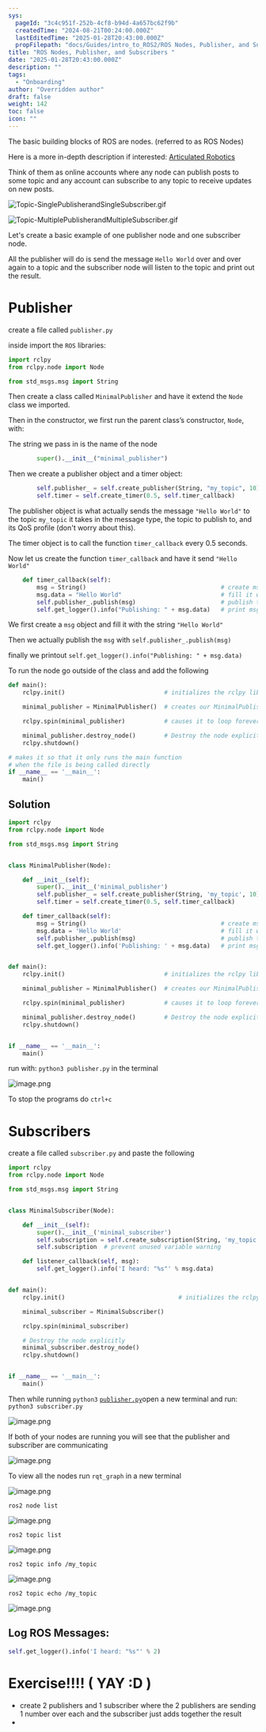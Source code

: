 ```yaml
---
sys:
  pageId: "3c4c951f-252b-4cf8-b94d-4a657bc62f9b"
  createdTime: "2024-08-21T00:24:00.000Z"
  lastEditedTime: "2025-01-28T20:43:00.000Z"
  propFilepath: "docs/Guides/intro_to_ROS2/ROS Nodes, Publisher, and Subscribers .md"
title: "ROS Nodes, Publisher, and Subscribers "
date: "2025-01-28T20:43:00.000Z"
description: ""
tags:
  - "Onboarding"
author: "Overridden author"
draft: false
weight: 142
toc: false
icon: ""
---
```


The basic building blocks of ROS are nodes. (referred to as ROS Nodes)

Here is a more in-depth description if interested: [Articulated Robotics](https://articulatedrobotics.xyz/tutorials/ready-for-ros/ros-overview#2-nodes)

Think of them as online accounts where any node can publish posts to some topic and any account can subscribe to any topic to receive updates on new posts.

![Topic-SinglePublisherandSingleSubscriber.gif](https://docs.ros.org/en/humble/_images/Topic-SinglePublisherandSingleSubscriber.gif)

![Topic-MultiplePublisherandMultipleSubscriber.gif](https://docs.ros.org/en/humble/_images/Topic-MultiplePublisherandMultipleSubscriber.gif)

Let's create a basic example of one publisher node and one subscriber node.

All the publisher will do is send the message `Hello World` over and over again to a topic and the subscriber node will listen to the topic and print out the result.

# Publisher

create a file called `publisher.py` 

inside import the `ROS` libraries:

```python
import rclpy
from rclpy.node import Node

from std_msgs.msg import String
```

Then create a class called `MinimalPublisher` and have it extend the `Node` class we imported.

Then in the constructor, we first run the parent class’s constructor, `Node`, with:

The string we pass in is the name of the node

```python
        super().__init__("minimal_publisher")
```

Then we create a publisher object and a timer object:

```python
        self.publisher_ = self.create_publisher(String, "my_topic", 10)
        self.timer = self.create_timer(0.5, self.timer_callback)
```

The publisher object is what actually sends the message `"Hello World"` to the topic `my_topic` it takes in the message type, the topic to publish to, and its QoS profile (don't worry about this).

The timer object is to call the function `timer_callback` every 0.5 seconds.

Now let us create the function `timer_callback` and have it send `"Hello World"`

```python
    def timer_callback(self):
        msg = String()                                      # create msg object
        msg.data = "Hello World"                            # fill it with data
        self.publisher_.publish(msg)                        # publish the message
        self.get_logger().info("Publishing: " + msg.data)   # print msg
```

We first create a `msg` object and fill it with the string `"Hello World"`

Then we actually publish the `msg` with `self.publisher_.publish(msg)`

finally we printout `self.get_logger().info("Publishing: " + msg.data)`

To run the node go outside of the class and add the following

```python
def main():
    rclpy.init()                            # initializes the rclpy library

    minimal_publisher = MinimalPublisher()  # creates our MinimalPublisher object

    rclpy.spin(minimal_publisher)           # causes it to loop forever

    minimal_publisher.destroy_node()        # Destroy the node explicitly
    rclpy.shutdown()

# makes it so that it only runs the main function
# when the file is being called directly
if __name__ == '__main__': 
    main()
```

## Solution

```python
import rclpy
from rclpy.node import Node

from std_msgs.msg import String


class MinimalPublisher(Node):

    def __init__(self):
        super().__init__('minimal_publisher')
        self.publisher_ = self.create_publisher(String, 'my_topic', 10)
        self.timer = self.create_timer(0.5, self.timer_callback)

    def timer_callback(self):
        msg = String()                                      # create msg object
        msg.data = 'Hello World'                            # fill it with data
        self.publisher_.publish(msg)                        # publish the message
        self.get_logger().info('Publishing: ' + msg.data)   # print msg


def main():
    rclpy.init()                            # initializes the rclpy library

    minimal_publisher = MinimalPublisher()  # creates our MinimalPublisher object

    rclpy.spin(minimal_publisher)           # causes it to loop forever

    minimal_publisher.destroy_node()        # Destroy the node explicitly
    rclpy.shutdown()


if __name__ == '__main__':
    main()
```

run with: `python3 publisher.py` in the terminal

![image.png](https://prod-files-secure.s3.us-west-2.amazonaws.com/d518164a-d88e-44d1-a4ee-3adb3bd8bce0/9214accb-ad5b-44f1-a31c-b3167c59138b/image.png?X-Amz-Algorithm=AWS4-HMAC-SHA256&X-Amz-Content-Sha256=UNSIGNED-PAYLOAD&X-Amz-Credential=ASIAZI2LB466U2CL6SUT%2F20250319%2Fus-west-2%2Fs3%2Faws4_request&X-Amz-Date=20250319T121432Z&X-Amz-Expires=3600&X-Amz-Security-Token=IQoJb3JpZ2luX2VjEBwaCXVzLXdlc3QtMiJGMEQCIE5vdiEVseFUxLgXN%2FfAsx6xeLJR%2FnvA40l%2FE1O%2F6PNaAiAAw86j8O5JNPkLYR13A6u%2F4OFwzGZwgf1uXKjQy8Ahkir%2FAwh1EAAaDDYzNzQyMzE4MzgwNSIMluvwmzgQgBAX0X4SKtwDk9Tzma%2FhnRL%2BVrdP%2FM8vEoFb4UBPG7tIDURzDzu3EbfOJo%2FNTH9NPlPLl4Rq0ufsB3KKI3W1xpAo4V1SQgiVThVmeQdPfynF4jjnOgDJcStb%2FdgkHgD%2Fcd2iySN7yG54WRXXUzCWce3%2FQjeWOC%2Fxt3EdL%2BFkWOQqKhYM0zS0yHqt9%2BQ65Aw%2FeXQ47YJlVw7iheaH7NgwKLBuGiSr%2Bah1NlG%2F8CoMUXxd0UWeMdGjnCGRsuopg6iIzEGYBUyRlkrqgintOfXz6azM4ifGvL2kejdkTDGxW8McnDGPbWIX%2FpetLpFFyjrcEO3%2FqfwYb6SziNkLsUTHIn0EwB%2BdVFzWvRavBWVvacRkgzIZ2OBLAy9sh%2BiyqyMhBdQTo600KL2It1ycyNA9BAuRyaKZjXuFugZNw4FviCNj%2FjH9h7mOZ0zU04kWiO%2F7aZsBly7DFUqw%2FZM5NJNtxyl1FQdUSR6Sp4gxGTIdio0U9gCAn6BDuhuS%2BAmLk8f9Lo6kV3LbVy%2BewH3iyM%2BVaffGddd%2FsY6hXTMR%2FyfZTMo%2BMgpz80y2%2F0T79yTTQTncsv1TL8lplzTbxBeChB7UhkEdA6KtS5JLnaD4vcB5tFSoit020OZFP1Uze6miKCl2U8c4h0Uwj%2BDqvgY6pgHVc4jQJx4gZUzM3LI0q6Sz0hLwpOoHFBjFYwiirg%2BlyYkgMw6jXvATKBo7X%2BVRuUsB87OltYAYe2Y468t9rGeHT73ik1hldvXpOGtI%2FKZt3oE34PGIMtFg%2BAIeSFeYJJ9%2FyYU0BZgvhcBiJrELbwZF0%2FBShNBxwoZMq2ja11lL29R0%2FOnUkK8Snktv2wM2aHasbnkFgmDFZkyhGYzOAyxmFIwgt%2BFw&X-Amz-Signature=5eedd0ce952f2aeaa61635bc2fcf42147563e00ab8c2bf8a36ab46ffe20ba603&X-Amz-SignedHeaders=host&x-id=GetObject)

To stop the programs do `ctrl+c`

# Subscribers

create a file called `subscriber.py` and paste the following

```python
import rclpy
from rclpy.node import Node

from std_msgs.msg import String


class MinimalSubscriber(Node):

    def __init__(self):
        super().__init__('minimal_subscriber')
        self.subscription = self.create_subscription(String, 'my_topic', self.listener_callback, 10)
        self.subscription  # prevent unused variable warning

    def listener_callback(self, msg):
        self.get_logger().info('I heard: "%s"' % msg.data)


def main():
    rclpy.init()                                # initializes the rclpy library

    minimal_subscriber = MinimalSubscriber()

    rclpy.spin(minimal_subscriber)

    # Destroy the node explicitly
    minimal_subscriber.destroy_node()
    rclpy.shutdown()


if __name__ == '__main__':
    main()
```

Then while running `python3` [`publisher.py`](http://publisher.py/)open a new terminal and run: `python3 subscriber.py` 

![image.png](https://prod-files-secure.s3.us-west-2.amazonaws.com/d518164a-d88e-44d1-a4ee-3adb3bd8bce0/611fccf2-c738-4dbd-94e9-98f209092866/image.png?X-Amz-Algorithm=AWS4-HMAC-SHA256&X-Amz-Content-Sha256=UNSIGNED-PAYLOAD&X-Amz-Credential=ASIAZI2LB466U2CL6SUT%2F20250319%2Fus-west-2%2Fs3%2Faws4_request&X-Amz-Date=20250319T121432Z&X-Amz-Expires=3600&X-Amz-Security-Token=IQoJb3JpZ2luX2VjEBwaCXVzLXdlc3QtMiJGMEQCIE5vdiEVseFUxLgXN%2FfAsx6xeLJR%2FnvA40l%2FE1O%2F6PNaAiAAw86j8O5JNPkLYR13A6u%2F4OFwzGZwgf1uXKjQy8Ahkir%2FAwh1EAAaDDYzNzQyMzE4MzgwNSIMluvwmzgQgBAX0X4SKtwDk9Tzma%2FhnRL%2BVrdP%2FM8vEoFb4UBPG7tIDURzDzu3EbfOJo%2FNTH9NPlPLl4Rq0ufsB3KKI3W1xpAo4V1SQgiVThVmeQdPfynF4jjnOgDJcStb%2FdgkHgD%2Fcd2iySN7yG54WRXXUzCWce3%2FQjeWOC%2Fxt3EdL%2BFkWOQqKhYM0zS0yHqt9%2BQ65Aw%2FeXQ47YJlVw7iheaH7NgwKLBuGiSr%2Bah1NlG%2F8CoMUXxd0UWeMdGjnCGRsuopg6iIzEGYBUyRlkrqgintOfXz6azM4ifGvL2kejdkTDGxW8McnDGPbWIX%2FpetLpFFyjrcEO3%2FqfwYb6SziNkLsUTHIn0EwB%2BdVFzWvRavBWVvacRkgzIZ2OBLAy9sh%2BiyqyMhBdQTo600KL2It1ycyNA9BAuRyaKZjXuFugZNw4FviCNj%2FjH9h7mOZ0zU04kWiO%2F7aZsBly7DFUqw%2FZM5NJNtxyl1FQdUSR6Sp4gxGTIdio0U9gCAn6BDuhuS%2BAmLk8f9Lo6kV3LbVy%2BewH3iyM%2BVaffGddd%2FsY6hXTMR%2FyfZTMo%2BMgpz80y2%2F0T79yTTQTncsv1TL8lplzTbxBeChB7UhkEdA6KtS5JLnaD4vcB5tFSoit020OZFP1Uze6miKCl2U8c4h0Uwj%2BDqvgY6pgHVc4jQJx4gZUzM3LI0q6Sz0hLwpOoHFBjFYwiirg%2BlyYkgMw6jXvATKBo7X%2BVRuUsB87OltYAYe2Y468t9rGeHT73ik1hldvXpOGtI%2FKZt3oE34PGIMtFg%2BAIeSFeYJJ9%2FyYU0BZgvhcBiJrELbwZF0%2FBShNBxwoZMq2ja11lL29R0%2FOnUkK8Snktv2wM2aHasbnkFgmDFZkyhGYzOAyxmFIwgt%2BFw&X-Amz-Signature=c910441b90e8c49f56e350bc1ecf868489e65616688826b3c99c15a355f3fb3d&X-Amz-SignedHeaders=host&x-id=GetObject)

If both of your nodes are running you will see that the publisher and subscriber are communicating

![image.png](https://prod-files-secure.s3.us-west-2.amazonaws.com/d518164a-d88e-44d1-a4ee-3adb3bd8bce0/eea428b5-1cf0-43bb-a30b-81cbaf6c5c78/image.png?X-Amz-Algorithm=AWS4-HMAC-SHA256&X-Amz-Content-Sha256=UNSIGNED-PAYLOAD&X-Amz-Credential=ASIAZI2LB466U2CL6SUT%2F20250319%2Fus-west-2%2Fs3%2Faws4_request&X-Amz-Date=20250319T121432Z&X-Amz-Expires=3600&X-Amz-Security-Token=IQoJb3JpZ2luX2VjEBwaCXVzLXdlc3QtMiJGMEQCIE5vdiEVseFUxLgXN%2FfAsx6xeLJR%2FnvA40l%2FE1O%2F6PNaAiAAw86j8O5JNPkLYR13A6u%2F4OFwzGZwgf1uXKjQy8Ahkir%2FAwh1EAAaDDYzNzQyMzE4MzgwNSIMluvwmzgQgBAX0X4SKtwDk9Tzma%2FhnRL%2BVrdP%2FM8vEoFb4UBPG7tIDURzDzu3EbfOJo%2FNTH9NPlPLl4Rq0ufsB3KKI3W1xpAo4V1SQgiVThVmeQdPfynF4jjnOgDJcStb%2FdgkHgD%2Fcd2iySN7yG54WRXXUzCWce3%2FQjeWOC%2Fxt3EdL%2BFkWOQqKhYM0zS0yHqt9%2BQ65Aw%2FeXQ47YJlVw7iheaH7NgwKLBuGiSr%2Bah1NlG%2F8CoMUXxd0UWeMdGjnCGRsuopg6iIzEGYBUyRlkrqgintOfXz6azM4ifGvL2kejdkTDGxW8McnDGPbWIX%2FpetLpFFyjrcEO3%2FqfwYb6SziNkLsUTHIn0EwB%2BdVFzWvRavBWVvacRkgzIZ2OBLAy9sh%2BiyqyMhBdQTo600KL2It1ycyNA9BAuRyaKZjXuFugZNw4FviCNj%2FjH9h7mOZ0zU04kWiO%2F7aZsBly7DFUqw%2FZM5NJNtxyl1FQdUSR6Sp4gxGTIdio0U9gCAn6BDuhuS%2BAmLk8f9Lo6kV3LbVy%2BewH3iyM%2BVaffGddd%2FsY6hXTMR%2FyfZTMo%2BMgpz80y2%2F0T79yTTQTncsv1TL8lplzTbxBeChB7UhkEdA6KtS5JLnaD4vcB5tFSoit020OZFP1Uze6miKCl2U8c4h0Uwj%2BDqvgY6pgHVc4jQJx4gZUzM3LI0q6Sz0hLwpOoHFBjFYwiirg%2BlyYkgMw6jXvATKBo7X%2BVRuUsB87OltYAYe2Y468t9rGeHT73ik1hldvXpOGtI%2FKZt3oE34PGIMtFg%2BAIeSFeYJJ9%2FyYU0BZgvhcBiJrELbwZF0%2FBShNBxwoZMq2ja11lL29R0%2FOnUkK8Snktv2wM2aHasbnkFgmDFZkyhGYzOAyxmFIwgt%2BFw&X-Amz-Signature=685727834851dc8f2e4af7356722fec5bd1d443a89e18636e6d9d5564ae11809&X-Amz-SignedHeaders=host&x-id=GetObject)

To view all the nodes run `rqt_graph` in a new terminal

![image.png](https://prod-files-secure.s3.us-west-2.amazonaws.com/d518164a-d88e-44d1-a4ee-3adb3bd8bce0/1d98e964-4318-4d62-b5c4-8c8f78368598/image.png?X-Amz-Algorithm=AWS4-HMAC-SHA256&X-Amz-Content-Sha256=UNSIGNED-PAYLOAD&X-Amz-Credential=ASIAZI2LB466U2CL6SUT%2F20250319%2Fus-west-2%2Fs3%2Faws4_request&X-Amz-Date=20250319T121432Z&X-Amz-Expires=3600&X-Amz-Security-Token=IQoJb3JpZ2luX2VjEBwaCXVzLXdlc3QtMiJGMEQCIE5vdiEVseFUxLgXN%2FfAsx6xeLJR%2FnvA40l%2FE1O%2F6PNaAiAAw86j8O5JNPkLYR13A6u%2F4OFwzGZwgf1uXKjQy8Ahkir%2FAwh1EAAaDDYzNzQyMzE4MzgwNSIMluvwmzgQgBAX0X4SKtwDk9Tzma%2FhnRL%2BVrdP%2FM8vEoFb4UBPG7tIDURzDzu3EbfOJo%2FNTH9NPlPLl4Rq0ufsB3KKI3W1xpAo4V1SQgiVThVmeQdPfynF4jjnOgDJcStb%2FdgkHgD%2Fcd2iySN7yG54WRXXUzCWce3%2FQjeWOC%2Fxt3EdL%2BFkWOQqKhYM0zS0yHqt9%2BQ65Aw%2FeXQ47YJlVw7iheaH7NgwKLBuGiSr%2Bah1NlG%2F8CoMUXxd0UWeMdGjnCGRsuopg6iIzEGYBUyRlkrqgintOfXz6azM4ifGvL2kejdkTDGxW8McnDGPbWIX%2FpetLpFFyjrcEO3%2FqfwYb6SziNkLsUTHIn0EwB%2BdVFzWvRavBWVvacRkgzIZ2OBLAy9sh%2BiyqyMhBdQTo600KL2It1ycyNA9BAuRyaKZjXuFugZNw4FviCNj%2FjH9h7mOZ0zU04kWiO%2F7aZsBly7DFUqw%2FZM5NJNtxyl1FQdUSR6Sp4gxGTIdio0U9gCAn6BDuhuS%2BAmLk8f9Lo6kV3LbVy%2BewH3iyM%2BVaffGddd%2FsY6hXTMR%2FyfZTMo%2BMgpz80y2%2F0T79yTTQTncsv1TL8lplzTbxBeChB7UhkEdA6KtS5JLnaD4vcB5tFSoit020OZFP1Uze6miKCl2U8c4h0Uwj%2BDqvgY6pgHVc4jQJx4gZUzM3LI0q6Sz0hLwpOoHFBjFYwiirg%2BlyYkgMw6jXvATKBo7X%2BVRuUsB87OltYAYe2Y468t9rGeHT73ik1hldvXpOGtI%2FKZt3oE34PGIMtFg%2BAIeSFeYJJ9%2FyYU0BZgvhcBiJrELbwZF0%2FBShNBxwoZMq2ja11lL29R0%2FOnUkK8Snktv2wM2aHasbnkFgmDFZkyhGYzOAyxmFIwgt%2BFw&X-Amz-Signature=e2ae91d6203256ee3c279f664aaac229172c39fed0704e5c5ba1a973609259e3&X-Amz-SignedHeaders=host&x-id=GetObject)

`ros2 node list`

![image.png](https://prod-files-secure.s3.us-west-2.amazonaws.com/d518164a-d88e-44d1-a4ee-3adb3bd8bce0/680ac8cf-e6d9-4164-9ece-5b9a6fccffee/image.png?X-Amz-Algorithm=AWS4-HMAC-SHA256&X-Amz-Content-Sha256=UNSIGNED-PAYLOAD&X-Amz-Credential=ASIAZI2LB466U2CL6SUT%2F20250319%2Fus-west-2%2Fs3%2Faws4_request&X-Amz-Date=20250319T121432Z&X-Amz-Expires=3600&X-Amz-Security-Token=IQoJb3JpZ2luX2VjEBwaCXVzLXdlc3QtMiJGMEQCIE5vdiEVseFUxLgXN%2FfAsx6xeLJR%2FnvA40l%2FE1O%2F6PNaAiAAw86j8O5JNPkLYR13A6u%2F4OFwzGZwgf1uXKjQy8Ahkir%2FAwh1EAAaDDYzNzQyMzE4MzgwNSIMluvwmzgQgBAX0X4SKtwDk9Tzma%2FhnRL%2BVrdP%2FM8vEoFb4UBPG7tIDURzDzu3EbfOJo%2FNTH9NPlPLl4Rq0ufsB3KKI3W1xpAo4V1SQgiVThVmeQdPfynF4jjnOgDJcStb%2FdgkHgD%2Fcd2iySN7yG54WRXXUzCWce3%2FQjeWOC%2Fxt3EdL%2BFkWOQqKhYM0zS0yHqt9%2BQ65Aw%2FeXQ47YJlVw7iheaH7NgwKLBuGiSr%2Bah1NlG%2F8CoMUXxd0UWeMdGjnCGRsuopg6iIzEGYBUyRlkrqgintOfXz6azM4ifGvL2kejdkTDGxW8McnDGPbWIX%2FpetLpFFyjrcEO3%2FqfwYb6SziNkLsUTHIn0EwB%2BdVFzWvRavBWVvacRkgzIZ2OBLAy9sh%2BiyqyMhBdQTo600KL2It1ycyNA9BAuRyaKZjXuFugZNw4FviCNj%2FjH9h7mOZ0zU04kWiO%2F7aZsBly7DFUqw%2FZM5NJNtxyl1FQdUSR6Sp4gxGTIdio0U9gCAn6BDuhuS%2BAmLk8f9Lo6kV3LbVy%2BewH3iyM%2BVaffGddd%2FsY6hXTMR%2FyfZTMo%2BMgpz80y2%2F0T79yTTQTncsv1TL8lplzTbxBeChB7UhkEdA6KtS5JLnaD4vcB5tFSoit020OZFP1Uze6miKCl2U8c4h0Uwj%2BDqvgY6pgHVc4jQJx4gZUzM3LI0q6Sz0hLwpOoHFBjFYwiirg%2BlyYkgMw6jXvATKBo7X%2BVRuUsB87OltYAYe2Y468t9rGeHT73ik1hldvXpOGtI%2FKZt3oE34PGIMtFg%2BAIeSFeYJJ9%2FyYU0BZgvhcBiJrELbwZF0%2FBShNBxwoZMq2ja11lL29R0%2FOnUkK8Snktv2wM2aHasbnkFgmDFZkyhGYzOAyxmFIwgt%2BFw&X-Amz-Signature=753e50732ebe03e394c64f42fb7d8f3d0ce77a605b308489da3f7b892f1fe76e&X-Amz-SignedHeaders=host&x-id=GetObject)

`ros2 topic list`

![image.png](https://prod-files-secure.s3.us-west-2.amazonaws.com/d518164a-d88e-44d1-a4ee-3adb3bd8bce0/eee2ebe1-27ef-4a4a-96fb-2ca54126fb29/image.png?X-Amz-Algorithm=AWS4-HMAC-SHA256&X-Amz-Content-Sha256=UNSIGNED-PAYLOAD&X-Amz-Credential=ASIAZI2LB466U2CL6SUT%2F20250319%2Fus-west-2%2Fs3%2Faws4_request&X-Amz-Date=20250319T121432Z&X-Amz-Expires=3600&X-Amz-Security-Token=IQoJb3JpZ2luX2VjEBwaCXVzLXdlc3QtMiJGMEQCIE5vdiEVseFUxLgXN%2FfAsx6xeLJR%2FnvA40l%2FE1O%2F6PNaAiAAw86j8O5JNPkLYR13A6u%2F4OFwzGZwgf1uXKjQy8Ahkir%2FAwh1EAAaDDYzNzQyMzE4MzgwNSIMluvwmzgQgBAX0X4SKtwDk9Tzma%2FhnRL%2BVrdP%2FM8vEoFb4UBPG7tIDURzDzu3EbfOJo%2FNTH9NPlPLl4Rq0ufsB3KKI3W1xpAo4V1SQgiVThVmeQdPfynF4jjnOgDJcStb%2FdgkHgD%2Fcd2iySN7yG54WRXXUzCWce3%2FQjeWOC%2Fxt3EdL%2BFkWOQqKhYM0zS0yHqt9%2BQ65Aw%2FeXQ47YJlVw7iheaH7NgwKLBuGiSr%2Bah1NlG%2F8CoMUXxd0UWeMdGjnCGRsuopg6iIzEGYBUyRlkrqgintOfXz6azM4ifGvL2kejdkTDGxW8McnDGPbWIX%2FpetLpFFyjrcEO3%2FqfwYb6SziNkLsUTHIn0EwB%2BdVFzWvRavBWVvacRkgzIZ2OBLAy9sh%2BiyqyMhBdQTo600KL2It1ycyNA9BAuRyaKZjXuFugZNw4FviCNj%2FjH9h7mOZ0zU04kWiO%2F7aZsBly7DFUqw%2FZM5NJNtxyl1FQdUSR6Sp4gxGTIdio0U9gCAn6BDuhuS%2BAmLk8f9Lo6kV3LbVy%2BewH3iyM%2BVaffGddd%2FsY6hXTMR%2FyfZTMo%2BMgpz80y2%2F0T79yTTQTncsv1TL8lplzTbxBeChB7UhkEdA6KtS5JLnaD4vcB5tFSoit020OZFP1Uze6miKCl2U8c4h0Uwj%2BDqvgY6pgHVc4jQJx4gZUzM3LI0q6Sz0hLwpOoHFBjFYwiirg%2BlyYkgMw6jXvATKBo7X%2BVRuUsB87OltYAYe2Y468t9rGeHT73ik1hldvXpOGtI%2FKZt3oE34PGIMtFg%2BAIeSFeYJJ9%2FyYU0BZgvhcBiJrELbwZF0%2FBShNBxwoZMq2ja11lL29R0%2FOnUkK8Snktv2wM2aHasbnkFgmDFZkyhGYzOAyxmFIwgt%2BFw&X-Amz-Signature=789a8b8692024c7b9011ed11c05c79d2036ec633e7ae7f053d1bcb92108f16a8&X-Amz-SignedHeaders=host&x-id=GetObject)

`ros2 topic info /my_topic`

![image.png](https://prod-files-secure.s3.us-west-2.amazonaws.com/d518164a-d88e-44d1-a4ee-3adb3bd8bce0/6288ef12-cb9e-406f-b9eb-65feed3a9011/image.png?X-Amz-Algorithm=AWS4-HMAC-SHA256&X-Amz-Content-Sha256=UNSIGNED-PAYLOAD&X-Amz-Credential=ASIAZI2LB466U2CL6SUT%2F20250319%2Fus-west-2%2Fs3%2Faws4_request&X-Amz-Date=20250319T121432Z&X-Amz-Expires=3600&X-Amz-Security-Token=IQoJb3JpZ2luX2VjEBwaCXVzLXdlc3QtMiJGMEQCIE5vdiEVseFUxLgXN%2FfAsx6xeLJR%2FnvA40l%2FE1O%2F6PNaAiAAw86j8O5JNPkLYR13A6u%2F4OFwzGZwgf1uXKjQy8Ahkir%2FAwh1EAAaDDYzNzQyMzE4MzgwNSIMluvwmzgQgBAX0X4SKtwDk9Tzma%2FhnRL%2BVrdP%2FM8vEoFb4UBPG7tIDURzDzu3EbfOJo%2FNTH9NPlPLl4Rq0ufsB3KKI3W1xpAo4V1SQgiVThVmeQdPfynF4jjnOgDJcStb%2FdgkHgD%2Fcd2iySN7yG54WRXXUzCWce3%2FQjeWOC%2Fxt3EdL%2BFkWOQqKhYM0zS0yHqt9%2BQ65Aw%2FeXQ47YJlVw7iheaH7NgwKLBuGiSr%2Bah1NlG%2F8CoMUXxd0UWeMdGjnCGRsuopg6iIzEGYBUyRlkrqgintOfXz6azM4ifGvL2kejdkTDGxW8McnDGPbWIX%2FpetLpFFyjrcEO3%2FqfwYb6SziNkLsUTHIn0EwB%2BdVFzWvRavBWVvacRkgzIZ2OBLAy9sh%2BiyqyMhBdQTo600KL2It1ycyNA9BAuRyaKZjXuFugZNw4FviCNj%2FjH9h7mOZ0zU04kWiO%2F7aZsBly7DFUqw%2FZM5NJNtxyl1FQdUSR6Sp4gxGTIdio0U9gCAn6BDuhuS%2BAmLk8f9Lo6kV3LbVy%2BewH3iyM%2BVaffGddd%2FsY6hXTMR%2FyfZTMo%2BMgpz80y2%2F0T79yTTQTncsv1TL8lplzTbxBeChB7UhkEdA6KtS5JLnaD4vcB5tFSoit020OZFP1Uze6miKCl2U8c4h0Uwj%2BDqvgY6pgHVc4jQJx4gZUzM3LI0q6Sz0hLwpOoHFBjFYwiirg%2BlyYkgMw6jXvATKBo7X%2BVRuUsB87OltYAYe2Y468t9rGeHT73ik1hldvXpOGtI%2FKZt3oE34PGIMtFg%2BAIeSFeYJJ9%2FyYU0BZgvhcBiJrELbwZF0%2FBShNBxwoZMq2ja11lL29R0%2FOnUkK8Snktv2wM2aHasbnkFgmDFZkyhGYzOAyxmFIwgt%2BFw&X-Amz-Signature=ed3065c76399dc5744b9cefc9c4416612ba20814299fa213f46e6da3c22baede&X-Amz-SignedHeaders=host&x-id=GetObject)

`ros2 topic echo /my_topic`

![image.png](https://prod-files-secure.s3.us-west-2.amazonaws.com/d518164a-d88e-44d1-a4ee-3adb3bd8bce0/0a6fcb4d-422d-4a6c-a803-749ef4adf2c6/image.png?X-Amz-Algorithm=AWS4-HMAC-SHA256&X-Amz-Content-Sha256=UNSIGNED-PAYLOAD&X-Amz-Credential=ASIAZI2LB466U2CL6SUT%2F20250319%2Fus-west-2%2Fs3%2Faws4_request&X-Amz-Date=20250319T121432Z&X-Amz-Expires=3600&X-Amz-Security-Token=IQoJb3JpZ2luX2VjEBwaCXVzLXdlc3QtMiJGMEQCIE5vdiEVseFUxLgXN%2FfAsx6xeLJR%2FnvA40l%2FE1O%2F6PNaAiAAw86j8O5JNPkLYR13A6u%2F4OFwzGZwgf1uXKjQy8Ahkir%2FAwh1EAAaDDYzNzQyMzE4MzgwNSIMluvwmzgQgBAX0X4SKtwDk9Tzma%2FhnRL%2BVrdP%2FM8vEoFb4UBPG7tIDURzDzu3EbfOJo%2FNTH9NPlPLl4Rq0ufsB3KKI3W1xpAo4V1SQgiVThVmeQdPfynF4jjnOgDJcStb%2FdgkHgD%2Fcd2iySN7yG54WRXXUzCWce3%2FQjeWOC%2Fxt3EdL%2BFkWOQqKhYM0zS0yHqt9%2BQ65Aw%2FeXQ47YJlVw7iheaH7NgwKLBuGiSr%2Bah1NlG%2F8CoMUXxd0UWeMdGjnCGRsuopg6iIzEGYBUyRlkrqgintOfXz6azM4ifGvL2kejdkTDGxW8McnDGPbWIX%2FpetLpFFyjrcEO3%2FqfwYb6SziNkLsUTHIn0EwB%2BdVFzWvRavBWVvacRkgzIZ2OBLAy9sh%2BiyqyMhBdQTo600KL2It1ycyNA9BAuRyaKZjXuFugZNw4FviCNj%2FjH9h7mOZ0zU04kWiO%2F7aZsBly7DFUqw%2FZM5NJNtxyl1FQdUSR6Sp4gxGTIdio0U9gCAn6BDuhuS%2BAmLk8f9Lo6kV3LbVy%2BewH3iyM%2BVaffGddd%2FsY6hXTMR%2FyfZTMo%2BMgpz80y2%2F0T79yTTQTncsv1TL8lplzTbxBeChB7UhkEdA6KtS5JLnaD4vcB5tFSoit020OZFP1Uze6miKCl2U8c4h0Uwj%2BDqvgY6pgHVc4jQJx4gZUzM3LI0q6Sz0hLwpOoHFBjFYwiirg%2BlyYkgMw6jXvATKBo7X%2BVRuUsB87OltYAYe2Y468t9rGeHT73ik1hldvXpOGtI%2FKZt3oE34PGIMtFg%2BAIeSFeYJJ9%2FyYU0BZgvhcBiJrELbwZF0%2FBShNBxwoZMq2ja11lL29R0%2FOnUkK8Snktv2wM2aHasbnkFgmDFZkyhGYzOAyxmFIwgt%2BFw&X-Amz-Signature=fc9912a97b428f6da1ec644041ed1f791cff4e9314bf6513d8025ded91472a0b&X-Amz-SignedHeaders=host&x-id=GetObject)

## Log ROS Messages:

```python
self.get_logger().info('I heard: "%s"' % 2)
```

# Exercise!!!! ( YAY :D )

- create 2 publishers and 1 subscriber where the 2 publishers are sending 1 number over each and the subscriber just adds together the result
- 
